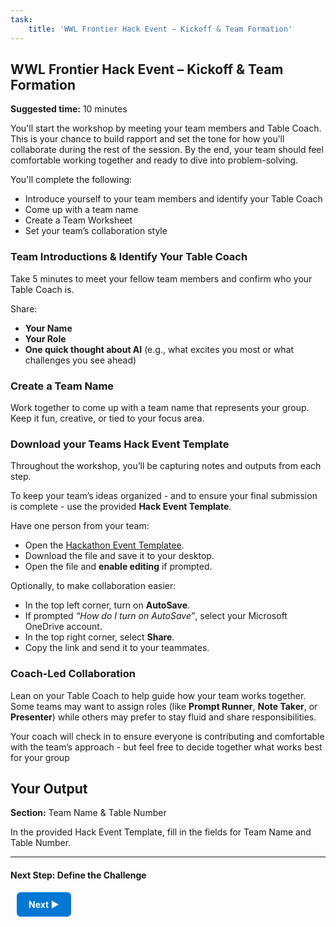 ```yaml
---
task:
    title: 'WWL Frontier Hack Event – Kickoff & Team Formation'
---
```


## WWL Frontier Hack Event – Kickoff & Team Formation

**Suggested time:** 10 minutes  

You'll start the workshop by meeting your team members and Table Coach. This is your chance to build rapport and set the tone for how you’ll collaborate during the rest of the session. By the end, your team should feel comfortable working together and ready to dive into problem-solving.  

You'll complete the following:  

- Introduce yourself to your team members and identify your Table Coach  
- Come up with a team name  
- Create a Team Worksheet  
- Set your team’s collaboration style  

### Team Introductions & Identify Your Table Coach  

Take 5 minutes to meet your fellow team members and confirm who your Table Coach is.

Share:  

- **Your Name**  
- **Your Role**  
- **One quick thought about AI** (e.g., what excites you most or what challenges you see ahead)  

### Create a Team Name  

Work together to come up with a team name that represents your group. Keep it fun, creative, or tied to your focus area.  

### Download your Teams Hack Event Template

Throughout the workshop, you’ll be capturing notes and outputs from each step.  

To keep your team’s ideas organized - and to ensure your final submission is complete - use the provided **Hack Event Template**.  

Have one person from your team:  

- Open the <a href="https://github.com/MicrosoftLearning/Frontier-Hack-Event/raw/refs/heads/master/Resourcefiles/HackEventTemplate.docx" target="_blank">Hackathon Event Templatee</a>.
- Download the file and save it to your desktop.  
- Open the file and **enable editing** if prompted.  

Optionally, to make collaboration easier:  

- In the top left corner, turn on **AutoSave**.  
- If prompted *“How do I turn on AutoSave”*, select your Microsoft OneDrive account.  
- In the top right corner, select **Share**.  
- Copy the link and send it to your teammates.  

### Coach-Led Collaboration  

Lean on your Table Coach to help guide how your team works together. Some teams may want to assign roles (like **Prompt Runner**, **Note Taker**, or **Presenter**) while others may prefer to stay fluid and share responsibilities.

Your coach will check in to ensure everyone is contributing and comfortable with the team’s approach - but feel free to decide together what works best for your group

## Your Output  

**Section:** Team Name & Table Number  

In the provided Hack Event Template, fill in the fields for Team Name and Table Number.  

---

#### Next Step: Define the Challenge

<a href="https://microsoftlearning.github.io/Frontier-Hack-Event/Instructions/Labs/2-define-the-challenge.html" 
   style="display:inline-block; padding:10px 18px; border:1px solid #0078D4; border-radius:6px; 
          background-color:#0078D4; color:#ffffff; font-weight:bold; text-decoration:none; margin-left:10px;">
   Next &#x25B6;
</a>
